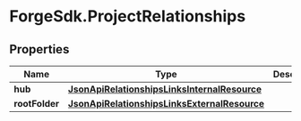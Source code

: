 # ForgeSdk.ProjectRelationships

## Properties
Name | Type | Description | Notes
------------ | ------------- | ------------- | -------------
**hub** | [**JsonApiRelationshipsLinksInternalResource**](JsonApiRelationshipsLinksInternalResource.md) |  | 
**rootFolder** | [**JsonApiRelationshipsLinksExternalResource**](JsonApiRelationshipsLinksExternalResource.md) |  | 


